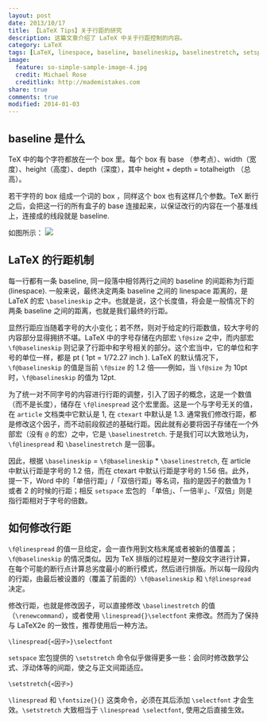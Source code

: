 ```yaml
---
layout: post
date: 2013/10/17
title: 【LaTeX Tips】关于行距的研究
description: 这篇文章介绍了 LaTeX 中关于行距控制的内容。
category: LaTeX
tags: [LaTeX, linespace, baseline, baselineskip, baselinestretch, setspace]
image:
  feature: so-simple-sample-image-4.jpg
  credit: Michael Rose
  creditlink: http://mademistakes.com
share: true
comments: true
modified: 2014-01-03
---
```


## baseline 是什么

TeX 中的每个字符都放在一个 box 里。每个 box 有 base （参考点）、width（宽度）、height（高度）、depth（深度），其中 height + depth = totalheigth （总高）。

<!--more-->

若干字符的 box 组成一个词的 box ，同样这个 box 也有这样几个参数。TeX 断行之后，会把这一行的所有盒子的 base 连接起来，以保证改行的内容在一个基准线上，连接成的线段就是 baseline.

如图所示：
![](http://i.stack.imgur.com/Bw1jE.png)

## LaTeX 的行距机制

每一行都有一条 baseline, 同一段落中相邻两行之间的 baseline 的间距称为行距 (linespace). 一般来说，最终决定两条 baseline 之间的 linespace 距离的，是 LaTeX 的宏 `\baselineskip` 之中。也就是说，这个长度值，将会是一般情况下的两条 baseline 之间的距离，也就是我们最终的行距。

显然行距应当随着字号的大小变化；若不然，则对于给定的行距数值，较大字号的内容部分显得拥挤不堪。LaTeX 中的字号存储在内部宏 `\f@size` 之中，而内部宏 `\f@baselineskip` 则记录了行距中和字号相关的部分。这个宏当中，它的单位和字号的单位一样，都是 pt ( 1pt = 1/72.27 inch ). LaTeX 的默认情况下，`\f@baselineskip` 的值是当前 `\f@size` 的 1.2 倍——例如，当 `\f@size` 为 10pt 时，`\f@baselineskip` 的值为 12pt.

为了统一对不同字号的内容进行行距的调整，引入了因子的概念，这是一个数值（而不是长度），储存在 `\f@linespread` 这个宏里面。这是一个与字号无关的值，在 `article` 文档类中它默认是 1, 在 `ctexart` 中默认是 1.3. 通常我们修改行距，都是修改这个因子，而不动前段叙述的基础行距。因此就有必要将因子存储在一个外部宏（没有 `@` 的宏）之中，它是 `\baselinestretch`. 于是我们可以大致地认为，`\f@linespread` 和 `\baselinestretch` 是一回事。

因此，根据 `\baselineskip` = `\f@baselineskip` * `\baselinestretch`, 在 article 中默认行距是字号的 1.2 倍，而在 ctexart 中默认行距是字号的 1.56 倍。此外，提一下，Word 中的「单倍行距」/「双倍行距」等名词，指的是因子的数值为 1 或者 2 的时候的行距；相反 `setspace` 宏包的 「单倍」、「一倍半」、「双倍」则是指行距相对于字号的倍数。

## 如何修改行距

`\f@linespread` 的值一旦给定，会一直作用到文档末尾或者被新的值覆盖；`\f@baselineskip` 的情况类似。因为 TeX 排版的过程是对一整段文字进行计算，在每个可能的断行点计算总劣度最小的断行模式，然后进行排版。所以每一段段内的行距，由最后被设置的（覆盖了前面的）`\f@baselineskip` 和 `\f@linespread` 决定。

修改行距，也就是修改因子，可以直接修改 `\baselinestretch` 的值（`\renewcommand`），或者使用 `\linespread{}\selectfont` 来修改。然而为了保持与 LaTeX2e 的一致性，推荐使用后一种方法。

    \linespread{<因子>}\selectfont

`setspace` 宏包提供的 `\setstretch` 命令似乎做得更多一些：会同时修改数学公式、浮动体等的间距，使之与正文间距适应。

    \setstretch{<因子>}

`\linespread` 和 `\fontsize{}{}` 这类命令，必须在其后添加 `\selectfont` 才会生效。`\setstretch` 大致相当于 `\linespread \selectfont`, 使用之后直接生效。
